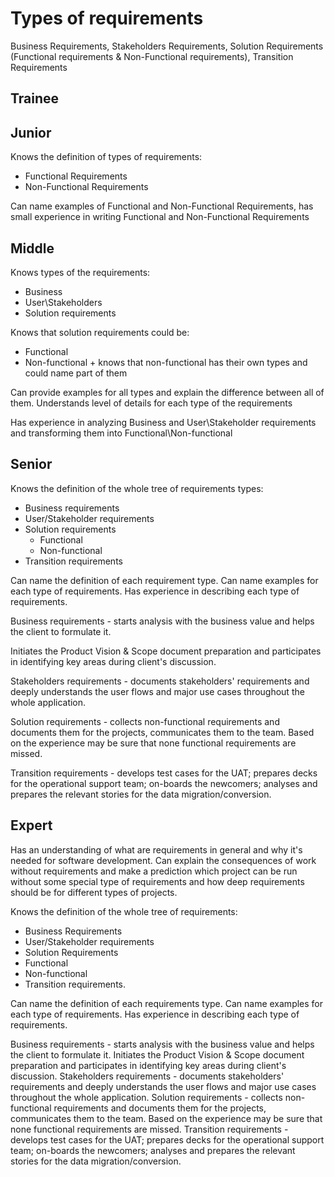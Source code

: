 # Types of requirements

Business Requirements, Stakeholders Requirements, Solution Requirements (Functional requirements & Non-Functional requirements), Transition Requirements

## Trainee

## Junior

Knows the definition of types of requirements:

- Functional Requirements
- Non-Functional Requirements

Can name examples of Functional and Non-Functional Requirements, has small experience in writing Functional and Non-Functional Requirements

## Middle

Knows types of the requirements:

- Business
- User\Stakeholders
- Solution requirements

Knows that solution requirements could be:

- Functional
- Non-functional + knows that non-functional has their own types and could name part of them

Can provide examples for all types and explain the difference between all of them. Understands level of details for each type of the requirements

Has experience in analyzing Business and User\Stakeholder requirements and transforming them into Functional\Non-functional

## Senior

Knows the definition of the whole tree of requirements types:

- Business requirements
- User/Stakeholder requirements
- Solution requirements
  - Functional
  - Non-functional
- Transition requirements

Can name the definition of each requirement type.
Can name examples for each type of requirements.
Has experience in describing each type of requirements.

Business requirements - starts analysis with the business value and helps the client to formulate it.

Initiates the Product Vision & Scope document preparation and participates in identifying key areas during client's discussion.

Stakeholders requirements - documents stakeholders' requirements and deeply understands the user flows and major use cases throughout the whole application.

Solution requirements - collects non-functional requirements and documents them for the projects, communicates them to the team. Based on the experience may be sure that none functional requirements are missed.

Transition requirements - develops test cases for the UAT; prepares decks for the operational support team; on-boards the newcomers; analyses and prepares the relevant stories for the data migration/conversion.

## Expert

Has an understanding of what are requirements in general and why it's needed for software development. Can explain the consequences of work without requirements and make a prediction which project can be run without some special type of requirements and how deep requirements should be for different types of projects.

Knows the definition of the whole tree of requirements:

- Business Requirements
- User/Stakeholder requirements
- Solution Requirements
- Functional
- Non-functional
- Transition requirements.

Can name the definition of each requirements type.
Can name examples for each type of requirements.
Has experience in describing each type of requirements.

Business requirements - starts analysis with the business value and helps the client to formulate it.
Initiates the Product Vision & Scope document preparation and participates in identifying key areas during client's discussion.
Stakeholders requirements - documents stakeholders' requirements and deeply understands the user flows and major use cases throughout the whole application.
Solution requirements - collects non-functional requirements and documents them for the projects, communicates them to the team. Based on the experience may be sure that none functional requirements are missed.
Transition requirements - develops test cases for the UAT; prepares decks for the operational support team; on-boards the newcomers; analyses and prepares the relevant stories for the data migration/conversion.
